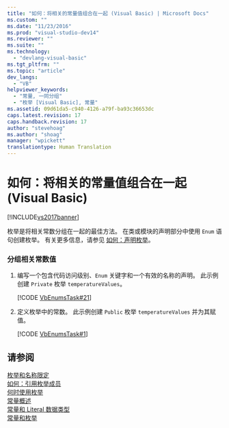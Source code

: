 ```yaml
---
title: "如何：将相关的常量值组合在一起 (Visual Basic) | Microsoft Docs"
ms.custom: ""
ms.date: "11/23/2016"
ms.prod: "visual-studio-dev14"
ms.reviewer: ""
ms.suite: ""
ms.technology: 
  - "devlang-visual-basic"
ms.tgt_pltfrm: ""
ms.topic: "article"
dev_langs: 
  - "VB"
helpviewer_keywords: 
  - "常量, 一同分组"
  - "枚举 [Visual Basic], 常量"
ms.assetid: 09d61da5-c940-4126-a79f-ba93c36653dc
caps.latest.revision: 17
caps.handback.revision: 17
author: "stevehoag"
ms.author: "shoag"
manager: "wpickett"
translationtype: Human Translation
---
```

# 如何：将相关的常量值组合在一起 (Visual Basic)
[!INCLUDE[vs2017banner](../../../../csharp/includes/vs2017banner.md)]

枚举是将相关常数分组在一起的最佳方法。  在类或模块的声明部分中使用 `Enum` 语句创建枚举。  有关更多信息，请参见 [如何：声明枚举](../../../../visual-basic/programming-guide/language-features/constants-enums/how-to-declare-enumerations.md)。  
  
### 分组相关常数值  
  
1.  编写一个包含代码访问级别、`Enum` 关键字和一个有效的名称的声明。  此示例创建 `Private` 枚举 `temperatureValues`。  
  
     [!CODE [VbEnumsTask#21](../CodeSnippet/VS_Snippets_VBCSharp/VbEnumsTask#21)]  
  
2.  定义枚举中的常数。  此示例创建 `Public` 枚举 `temperatureValues` 并为其赋值。  
  
     [!CODE [VbEnumsTask#1](../CodeSnippet/VS_Snippets_VBCSharp/VbEnumsTask#1)]  
  
## 请参阅  
 [枚举和名称限定](../../../../visual-basic/programming-guide/language-features/constants-enums/enumerations-and-name-qualification.md)   
 [如何：引用枚举成员](../../../../visual-basic/programming-guide/language-features/constants-enums/how-to-refer-to-an-enumeration-member.md)   
 [何时使用枚举](../../../../visual-basic/programming-guide/language-features/constants-enums/when-to-use-an-enumeration.md)   
 [常量概述](../../../../visual-basic/programming-guide/language-features/constants-enums/constants-overview.md)   
 [常量和 Literal 数据类型](../../../../visual-basic/programming-guide/language-features/constants-enums/constant-and-literal-data-types.md)   
 [常量和枚举](../../../../visual-basic/language-reference/constants-and-enumerations.md)